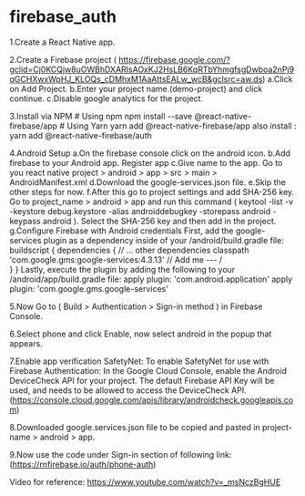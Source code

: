 # firebase_auth
1.Create a React Native app.

2.Create a Firebase project ( https://firebase.google.com/?gclid=Cj0KCQjw8uOWBhDXARIsAOxKJ2HsLB6KqRTbYhmgfsgDwboa2nPj9qGCHXwxWpHJ_KLOQs_cDMhxM1AaAttsEALw_wcB&gclsrc=aw.ds) 
    a.Click on Add Project.
    b.Enter your project name.(demo-project) and click continue.
    c.Disable google analytics for the project.

3.Install via NPM
    # Using npm
    npm install --save @react-native-firebase/app
    # Using Yarn
    yarn add @react-native-firebase/app
    also install : yarn add @react-native-firebase/auth

4.Android Setup
    a.On the firebase console click on the android icon.
    b.Add firebase to your Android app. Register app
    c.Give name to the app. Go to you react native project > android > app > src > main > AndroidManifest.xml
    d.Download the google-services.json file.
    e.Skip the other steps for now.
    f.After this go to project settings and add SHA-256 key.
        Go to project_name > android > app and run this command ( keytool -list -v -keystore debug.keystore -alias androiddebugkey -storepass android -keypass  android ).
        Select the SHA-256 key and then add in the project.
    g.Configure Firebase with Android credentials
        First, add the google-services plugin as a dependency inside of your /android/build.gradle file: 
            buildscript {
                dependencies {
                    // ... other dependencies
                    classpath 'com.google.gms:google-services:4.3.13'
                    // Add me --- /\
                }
            }
        Lastly, execute the plugin by adding the following to your /android/app/build.gradle file:
            apply plugin: 'com.android.application'
            apply plugin: 'com.google.gms.google-services'

5.Now Go to ( Build > Authentication > Sign-in method ) in Firebase Console.

6.Select phone and click Enable, now select android in the popup that appears.

7.Enable app verification
    SafetyNet: To enable SafetyNet for use with Firebase Authentication:
        In the Google Cloud Console, enable the Android DeviceCheck API for your project. The default Firebase API Key will be used, and needs to be allowed to access the DeviceCheck API. (https://console.cloud.google.com/apis/library/androidcheck.googleapis.com)

8.Downloaded google.services.json file to be copied and pasted in project-name > android > app.

9.Now use the code under Sign-in section of following link: (https://rnfirebase.io/auth/phone-auth)

Video for reference: https://www.youtube.com/watch?v=_msNczBgHUE
